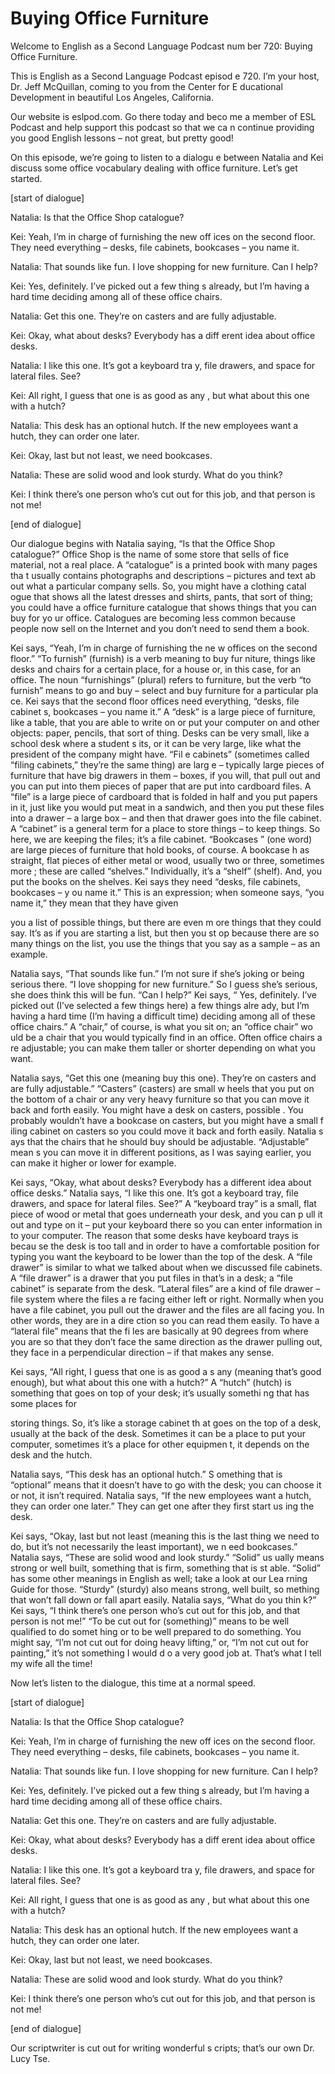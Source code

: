 # Buying Office Furniture

Welcome to English as a Second Language Podcast num ber 720: Buying Office Furniture.

This is English as a Second Language Podcast episod e 720.  I’m your host, Dr. Jeff McQuillan, coming to you from the Center for E ducational Development in beautiful Los Angeles, California.

Our website is eslpod.com.  Go there today and beco me a member of ESL Podcast and help support this podcast so that we ca n continue providing you good English lessons – not great, but pretty good!

On this episode, we’re going to listen to a dialogu e between Natalia and Kei discuss some office vocabulary dealing with office furniture.  Let’s get started.

[start of dialogue]

Natalia:  Is that the Office Shop catalogue?

Kei:  Yeah, I’m in charge of furnishing the new off ices on the second floor.  They need everything – desks, file cabinets, bookcases –  you name it.

Natalia:  That sounds like fun.  I love shopping for new furniture.  Can I help?

Kei:  Yes, definitely.  I’ve picked out a few thing s already, but I’m having a hard time deciding among all of these office chairs.

Natalia:  Get this one.  They’re on casters and are  fully adjustable.

Kei:  Okay, what about desks?  Everybody has a diff erent idea about office desks.

Natalia:  I like this one.  It’s got a keyboard tra y, file drawers, and space for lateral files.  See?

Kei:  All right, I guess that one is as good as any , but what about this one with a hutch?

Natalia:  This desk has an optional hutch.  If the new employees want a hutch, they can order one later.

Kei:  Okay, last but not least, we need bookcases.

Natalia:  These are solid wood and look sturdy.  What do you think?

Kei:  I think there’s one person who’s cut out for this job, and that person is not me!

[end of dialogue]

Our dialogue begins with Natalia saying, “Is that the Office Shop catalogue?” Office Shop is the name of some store that sells of fice material, not a real place. A “catalogue” is a printed book with many pages tha t usually contains photographs and descriptions – pictures and text ab out what a particular company sells.  So, you might have a clothing catal ogue that shows all the latest dresses and shirts, pants, that sort of thing; you could have a office furniture catalogue that shows things that you can buy for yo ur office.  Catalogues are becoming less common because people now sell on the  Internet and you don’t need to send them a book.

Kei says, “Yeah, I’m in charge of furnishing the ne w offices on the second floor.” “To furnish” (furnish) is a verb meaning to buy fur niture, things like desks and chairs for a certain place, for a house or, in this  case, for an office.  The noun “furnishings” (plural) refers to furniture, but the  verb “to furnish” means to go and buy – select and buy furniture for a particular pla ce.  Kei says that the second floor offices need everything, “desks, file cabinet s, bookcases – you name it.”  A “desk” is a large piece of furniture, like a table,  that you are able to write on or put your computer on and other objects: paper, pencils,  that sort of thing.  Desks can be very small, like a school desk where a student s its, or it can be very large, like what the president of the company might have.  “Fil e cabinets” (sometimes called “filing cabinets,” they’re the same thing) are larg e – typically large pieces of furniture that have big drawers in them – boxes, if  you will, that pull out and you can put into them pieces of paper that are put into  cardboard files.  A “file” is a large piece of cardboard that is folded in half and  you put papers in it, just like you would put meat in a sandwich, and then you put these files into a drawer – a large box – and then that drawer goes into the file  cabinet.  A “cabinet” is a general term for a place to store things – to keep things.  So here, we are keeping the files; it’s a file cabinet.  “Bookcases ” (one word) are large pieces of furniture that hold books, of course.  A bookcase h as straight, flat pieces of either metal or wood, usually two or three, sometimes more ; these are called “shelves.” Individually, it’s a “shelf” (shelf).  And, you put  the books on the shelves.  Kei says they need “desks, file cabinets, bookcases – y ou name it.”  This is an expression; when someone says, “you name it,” they mean that they have given

you a list of possible things, but there are even m ore things that they could say. It’s as if you are starting a list, but then you st op because there are so many things on the list, you use the things that you say  as a sample – as an example.

Natalia says, “That sounds like fun.”  I’m not sure  if she’s joking or being serious there.  “I love shopping for new furniture.”  So I guess she’s serious, she does think this will be fun.  “Can I help?”  Kei says, “ Yes, definitely.  I’ve picked out (I’ve selected a few things here) a few things alre ady, but I’m having a hard time (I’m having a difficult time) deciding among all of  these office chairs.”  A “chair,” of course, is what you sit on; an “office chair” wo uld be a chair that you would typically find in an office.  Often office chairs a re adjustable; you can make them taller or shorter depending on what you want.

Natalia says, “Get this one (meaning buy this one).   They’re on casters and are fully adjustable.”  “Casters” (casters) are small w heels that you put on the bottom of a chair or any very heavy furniture so that you can move it back and forth easily.  You might have a desk on casters, possible .  You probably wouldn’t have a bookcase on casters, but you might have a small f iling cabinet on casters so you could move it back and forth easily.  Natalia s ays that the chairs that he should buy should be adjustable.  “Adjustable” mean s you can move it in different positions, as I was saying earlier, you can make it  higher or lower for example.

Kei says, “Okay, what about desks?  Everybody has a  different idea about office desks.”  Natalia says, “I like this one.  It’s got a keyboard tray, file drawers, and space for lateral files.  See?”  A “keyboard tray” is a small, flat piece of wood or metal that goes underneath your desk, and you can p ull it out and type on it – put your keyboard there so you can enter information in to your computer.  The reason that some desks have keyboard trays is becau se the desk is too tall and in order to have a comfortable position for typing you want the keyboard to be lower than the top of the desk.  A “file drawer” is  similar to what we talked about when we discussed file cabinets.  A “file drawer” is a drawer that you put files in that’s in a desk; a “file cabinet” is separate from  the desk.  “Lateral files” are a kind of file drawer – file system where the files a re facing either left or right. Normally when you have a file cabinet, you pull out  the drawer and the files are all facing you.  In other words, they are in a dire ction so you can read them easily.  To have a “lateral file” means that the fi les are basically at 90 degrees from where you are so that they don’t face the same  direction as the drawer pulling out, they face in a perpendicular direction  – if that makes any sense.

Kei says, “All right, I guess that one is as good a s any (meaning that’s good enough), but what about this one with a hutch?”  A “hutch” (hutch) is something that goes on top of your desk; it’s usually somethi ng that has some places for

storing things.  So, it’s like a storage cabinet th at goes on the top of a desk, usually at the back of the desk.  Sometimes it can be a place to put your computer, sometimes it’s a place for other equipmen t, it depends on the desk and the hutch.

Natalia says, “This desk has an optional hutch.”  S omething that is “optional” means that it doesn’t have to go with the desk; you  can choose it or not, it isn’t required.  Natalia says, “If the new employees want  a hutch, they can order one later.”  They can get one after they first start us ing the desk.

Kei says, “Okay, last but not least (meaning this is the last thing we need to do, but it’s not necessarily the least important), we n eed bookcases.”  Natalia says, “These are solid wood and look sturdy.”  “Solid” us ually means strong or well built, something that is firm, something that is st able.  “Solid” has some other meanings in English as well; take a look at our Lea rning Guide for those. “Sturdy” (sturdy) also means strong, well built, so mething that won’t fall down or fall apart easily.  Natalia says, “What do you thin k?”  Kei says, “I think there’s one person who’s cut out for this job, and that person is not me!”  “To be cut out for (something)” means to be well qualified to do somet hing or to be well prepared to do something.  You might say, “I’m not cut out for doing heavy lifting,” or, “I’m not cut out for painting,” it’s not something I would d o a very good job at.  That’s what I tell my wife all the time!

Now let’s listen to the dialogue, this time at a normal speed.

[start of dialogue]

Natalia:  Is that the Office Shop catalogue?

Kei:  Yeah, I’m in charge of furnishing the new off ices on the second floor.  They need everything – desks, file cabinets, bookcases –  you name it.

Natalia:  That sounds like fun.  I love shopping for new furniture.  Can I help?

Kei:  Yes, definitely.  I’ve picked out a few thing s already, but I’m having a hard time deciding among all of these office chairs.

Natalia:  Get this one.  They’re on casters and are  fully adjustable.

Kei:  Okay, what about desks?  Everybody has a diff erent idea about office desks.

Natalia:  I like this one.  It’s got a keyboard tra y, file drawers, and space for lateral files.  See?

Kei:  All right, I guess that one is as good as any , but what about this one with a hutch?

Natalia:  This desk has an optional hutch.  If the new employees want a hutch, they can order one later.

Kei:  Okay, last but not least, we need bookcases.

Natalia:  These are solid wood and look sturdy.  What do you think?

Kei:  I think there’s one person who’s cut out for this job, and that person is not me!

[end of dialogue]

Our scriptwriter is cut out for writing wonderful s cripts; that’s our own Dr. Lucy Tse.





